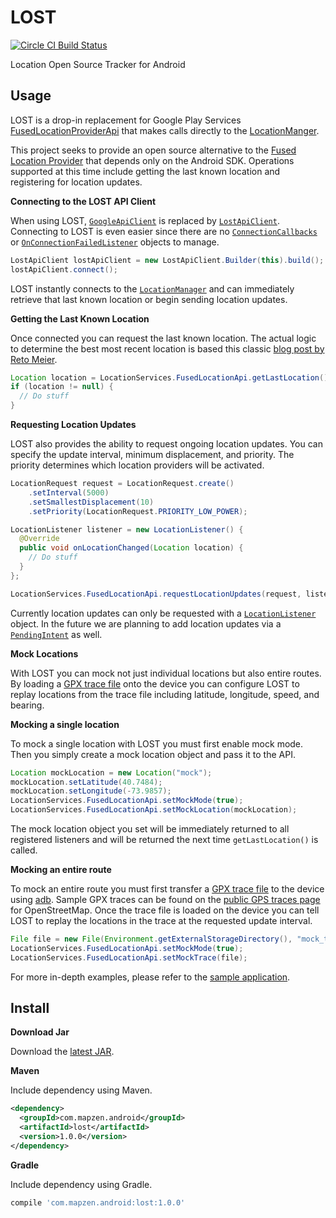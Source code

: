# LOST

[![Circle CI Build Status](https://circleci.com/gh/mapzen/LOST.png?circle-token=87063f053ef960fa184031157ec01aa5549fd4ce)](https://circleci.com/gh/mapzen/LOST)

Location Open Source Tracker for Android

## Usage

LOST is a drop-in replacement for Google Play Services [FusedLocationProviderApi][1] that makes calls directly to the [LocationManger][2].

This project seeks to provide an open source alternative to the [Fused Location Provider][3] that depends only on the Android SDK. Operations supported at this time include getting the last known location and registering for location updates.

**Connecting to the LOST API Client**

When using LOST, [`GoogleApiClient`](https://developer.android.com/reference/com/google/android/gms/common/api/GoogleApiClient.html) is replaced by [`LostApiClient`](https://github.com/mapzen/LOST/blob/master/lost/src/main/java/com/mapzen/android/lost/api/LostApiClient.java). Connecting to LOST is even easier since there are no [`ConnectionCallbacks`](https://developer.android.com/reference/com/google/android/gms/common/api/GoogleApiClient.ConnectionCallbacks.html) or [`OnConnectionFailedListener`](https://developer.android.com/reference/com/google/android/gms/common/api/GoogleApiClient.OnConnectionFailedListener.html) objects to manage.

```java
LostApiClient lostApiClient = new LostApiClient.Builder(this).build();
lostApiClient.connect();
```

LOST instantly connects to the [`LocationManager`](https://developer.android.com/reference/android/location/LocationManager.html) and can immediately retrieve that last known location or begin sending location updates.

**Getting the Last Known Location**

Once connected you can request the last known location. The actual logic to determine the best most recent location is based this classic [blog post by Reto Meier](http://android-developers.blogspot.com/2011/06/deep-dive-into-location.html).


```java
Location location = LocationServices.FusedLocationApi.getLastLocation();
if (location != null) {
  // Do stuff
}
```

**Requesting Location Updates**

LOST also provides the ability to request ongoing location updates. You can specify the update interval, minimum displacement, and priority. The priority determines which location providers will be activated.

```java
LocationRequest request = LocationRequest.create()
    .setInterval(5000)
    .setSmallestDisplacement(10)
    .setPriority(LocationRequest.PRIORITY_LOW_POWER);

LocationListener listener = new LocationListener() {
  @Override
  public void onLocationChanged(Location location) {
    // Do stuff
  }
};

LocationServices.FusedLocationApi.requestLocationUpdates(request, listener);
```

Currently location updates can only be requested with a [`LocationListener`](https://developer.android.com/reference/com/google/android/gms/location/LocationListener.html) object. In the future we are planning to add location updates via a [`PendingIntent`](http://developer.android.com/reference/android/app/PendingIntent.html) as well.

**Mock Locations**

With LOST you can mock not just individual locations but also entire routes. By loading a [GPX trace file](http://www.topografix.com/gpx.asp) onto the device you can configure LOST to replay locations from the trace file including latitude, longitude, speed, and bearing.

**Mocking a single location**

To mock a single location with LOST you must first enable mock mode. Then you simply create a mock location object and pass it to the API.

```java
Location mockLocation = new Location("mock");
mockLocation.setLatitude(40.7484);
mockLocation.setLongitude(-73.9857);
LocationServices.FusedLocationApi.setMockMode(true);
LocationServices.FusedLocationApi.setMockLocation(mockLocation);
```

The mock location object you set will be immediately returned to all registered listeners and will be returned the next time `getLastLocation()` is called.

**Mocking an entire route**

To mock an entire route you must first transfer a [GPX trace file](http://www.topografix.com/gpx.asp) to the device using [adb](http://developer.android.com/tools/help/adb.html). Sample GPX traces can be found on the [public GPS traces page](http://www.openstreetmap.org/traces) for OpenStreetMap. Once the trace file is loaded on the device you can tell LOST to replay the locations in the trace at the requested update interval.

```java
File file = new File(Environment.getExternalStorageDirectory(), "mock_track.gpx");
LocationServices.FusedLocationApi.setMockMode(true);
LocationServices.FusedLocationApi.setMockTrace(file);
```

For more in-depth examples, please refer to the [sample application](https://github.com/mapzen/LOST/tree/master/lost-sample).


## Install

**Download Jar**

Download the [latest JAR][4].

**Maven**

Include dependency using Maven.

```xml
<dependency>
  <groupId>com.mapzen.android</groupId>
  <artifactId>lost</artifactId>
  <version>1.0.0</version>
</dependency>
```

**Gradle**

Include dependency using Gradle.

```groovy
compile 'com.mapzen.android:lost:1.0.0'
```

[1]: https://developer.android.com/reference/com/google/android/gms/location/FusedLocationProviderApi.html
[2]: https://developer.android.com/reference/android/location/LocationManager.html
[3]: http://developer.android.com/google/play-services/location.html
[4]: http://search.maven.org/remotecontent?filepath=com/mapzen/android/lost/1.0.0/lost-1.0.0.jar
